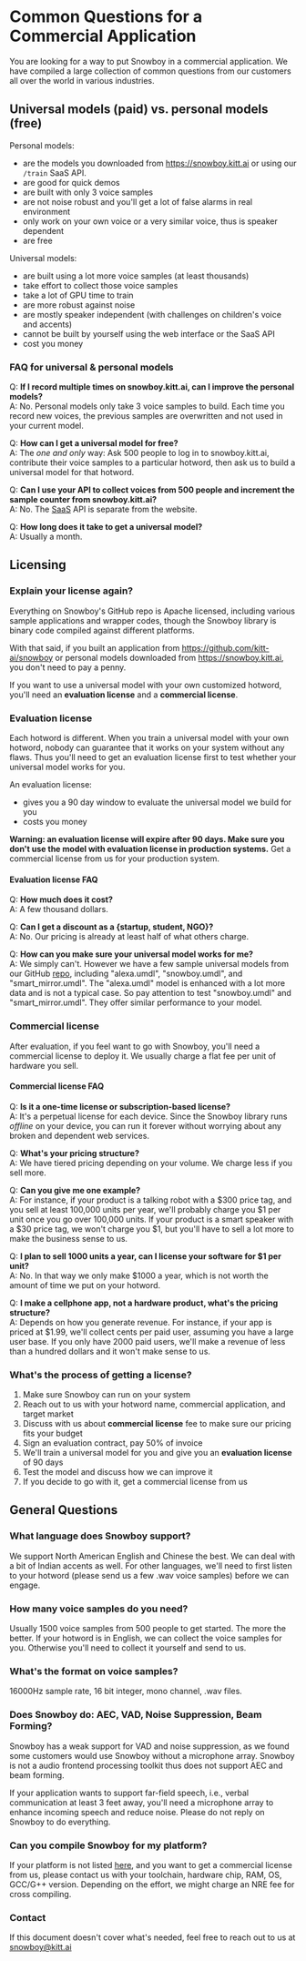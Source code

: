 # Common Questions for a Commercial Application

You are looking for a way to put Snowboy in a commercial application. We have compiled a large collection of common questions from our customers all over the world in various industries.

## Universal models (paid) vs. personal models (free)

Personal models:

* are the models you downloaded from https://snowboy.kitt.ai or using our `/train` SaaS API.
* are good for quick demos
* are built with only 3 voice samples
* are not noise robust and you'll get a lot of false alarms in real environment
* only work on your own voice or a very similar voice, thus is speaker dependent
* are free

Universal models:

* are built using a lot more voice samples (at least thousands)
* take effort to collect those voice samples
* take a lot of GPU time to train
* are more robust against noise
* are mostly speaker independent (with challenges on children's voice and accents)
* cannot be built by yourself using the web interface or the SaaS API
* cost you money

### FAQ for universal & personal models

Q: **If I record multiple times on snowboy.kitt.ai, can I improve the personal models?**  
A: No. Personal models only take 3 voice samples to build. Each time you record new voices, the previous samples are overwritten and not used in your current model.

Q: **How can I get a universal model for free?**  
A: The *one and only* way: Ask 500 people to log in to snowboy.kitt.ai, contribute their voice samples to a particular hotword, then ask us to build a universal model for that hotword.

Q: **Can I use your API to collect voices from 500 people and increment the sample counter from snowboy.kitt.ai?**  
A: No. The [SaaS](https://github.com/kitt-ai/snowboy#hotword-as-a-service) API is separate from the website.

Q: **How long does it take to get a universal model?**  
A: Usually a month.

## Licensing

### Explain your license again?

Everything on Snowboy's GitHub repo is Apache licensed, including various sample applications and wrapper codes, though the Snowboy library is binary code compiled against different platforms.

With that said, if you built an application from https://github.com/kitt-ai/snowboy or personal models downloaded from https://snowboy.kitt.ai, you don't need to pay a penny.

If you want to use a universal model with your own customized hotword, you'll need an **evaluation license** and a **commercial license**.

### Evaluation license

Each hotword is different. When you train a universal model with your own hotword, nobody can guarantee that it works on your system without any flaws. Thus you'll need to get an evaluation license first to test whether your universal model works for you.

An evaluation license:

* gives you a 90 day window to evaluate the universal model we build for you
* costs you money

**Warning: an evaluation license will expire after 90 days. Make sure you don't use the model with evaluation license in production systems.** Get a commercial license from us for your production system.

#### Evaluation license FAQ

Q: **How much does it cost?**  
A: A few thousand dollars.

Q: **Can I get a discount as a {startup, student, NGO}?**  
A: No. Our pricing is already at least half of what others charge.

Q: **How can you make sure your universal model works for me?**  
A: We simply can't. However we have a few sample universal models from our GitHub [repo](https://github.com/Kitt-AI/snowboy/tree/master/resources), including "alexa.umdl", "snowboy.umdl", and "smart_mirror.umdl". The "alexa.umdl" model is enhanced with a lot more data and is not a typical case. So
pay attention to test "snowboy.umdl" and "smart_mirror.umdl". They offer similar performance to your model.

### Commercial license

After evaluation, if you feel want to go with Snowboy, you'll need a commercial license to deploy it. We usually charge a flat fee per unit of hardware you sell.

#### Commercial license FAQ

Q: **Is it a one-time license or subscription-based license?**  
A: It's a perpetual license for each device. Since the Snowboy library runs *offline* on your device, you can run it forever without worrying about any broken and dependent web services.

Q: **What's your pricing structure?**  
A: We have tiered pricing depending on your volume. We charge less if you sell more.

Q: **Can you give me one example?**  
A: For instance, if your product is a talking robot with a $300 price tag, and you sell at least 100,000 units per year, we'll probably charge you $1 per unit once you go over 100,000 units. If your product is a smart speaker with a $30 price tag, we won't charge you $1, but you'll have to sell a
lot more to make the business sense to us.

Q: **I plan to sell 1000 units a year, can I license your software for $1 per unit?**  
A: No. In that way we only make $1000 a year, which is not worth the amount of time we put on your hotword.

Q: **I make a cellphone app, not a hardware product, what's the pricing structure?**  
A: Depends on how you generate revenue. For instance, if your app is priced at $1.99, we'll collect cents per paid user, assuming you have a large user base. If you only have 2000 paid users, we'll make a revenue of less than a hundred dollars and it won't make sense to us.

### What's the process of getting a license?

1. Make sure Snowboy can run on your system
2. Reach out to us with your hotword name, commercial application, and target market
3. Discuss with us about **commercial license** fee to make sure our pricing fits your budget
4. Sign an evaluation contract, pay 50% of invoice
5. We'll train a universal model for you and give you an **evaluation license** of 90 days
6. Test the model and discuss how we can improve it
7. If you decide to go with it, get a commercial license from us

## General Questions

### What language does Snowboy support?

We support North American English and Chinese the best. We can deal with a bit of Indian accents as well. For other languages, we'll need to first listen to your hotword (please send us a few .wav voice samples) before we can engage.

### How many voice samples do you need?

Usually 1500 voice samples from 500 people to get started. The more the better. If your hotword is in English, we can collect the voice samples for you. Otherwise you'll need to collect it yourself and send to us.

### What's the format on voice samples?

16000Hz sample rate, 16 bit integer, mono channel, .wav files.

### Does Snowboy do: AEC, VAD, Noise Suppression, Beam Forming?

Snowboy has a weak support for VAD and noise suppression, as we found some customers would use Snowboy without a microphone array. Snowboy is not a audio frontend processing toolkit thus does not support AEC and beam forming.

If your application wants to support far-field speech, i.e., verbal communication at least 3 feet away, you'll need a microphone array to enhance incoming speech and reduce noise. Please do not reply on Snowboy to do everything.

### Can you compile Snowboy for my platform?

If your platform is not listed [here](https://github.com/Kitt-AI/snowboy/tree/master/lib), and you want to get a commercial license from us, please contact us with your toolchain, hardware chip, RAM, OS, GCC/G++ version. Depending on the effort, we might charge an NRE fee for cross compiling.

### Contact

If this document doesn't cover what's needed, feel free to reach out to us at snowboy@kitt.ai